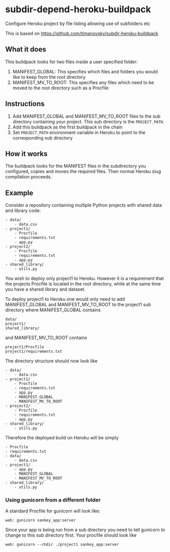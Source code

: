 # subdir-depend-heroku-buildpack
Configure Heroku project by file listing allowing use of subfolders etc

This is based on https://github.com/timanovsky/subdir-heroku-buildpack

## What it does

This buildpack looks for two files inside a user specified folder:
1. MANIFEST_GLOBAL: This specifies which files and folders you would like to keep from the root directory
2. MANIFEST_MV_TO_ROOT: This specifies any files which need to be moved to the root directory such as a Procfile

## Instructions

1. Add MANIFEST_GLOBAL and MANIFEST_MV_TO_ROOT files to the sub directory containing your project. This sub directory is the `PROJECT_PATH`.
2. Add this buildpack as the first buildpack in the chain
3. Set `PROJECT_PATH` environment variable in Heroku to point to the corresponding sub directory

## How it works

The buildpack looks for the MANIFEST files in the subdirectory you configured, copies and moves the required files. Then normal Heroku slug compilation proceeds.

## Example

Consider a repository containing multiple Python projects with shared data and library code:

    - data/
        - data.csv
    - project1/
        - Procfile
        - requirements.txt
        - app.py
    - project2/
        - Procfile
        - requirements.txt
        - app.py
    - shared_library/
        - utils.py

You wish to deploy only project1 to Heroku. However it is a requirement that the projects Procfile is located in the root directory, while at the same time you have a shared library and dataset.

To deploy project1 to Heroku one would only need to add MANIFEST_GLOBAL and MANIFEST_MV_TO_ROOT to the project1 sub directory where MANIFEST_GLOBAL contains

	data/
	project1/
	shared_library/

and MANIFEST_MV_TO_ROOT contains

	project1/Procfile
	project1/requirements.txt

The directory structure should now look like

    - data/
        - data.csv
    - project1/
        - Procfile
        - requirements.txt
        - app.py
        - MANIFEST_GLOBAL
        - MANIFEST_MV_TO_ROOT
    - project2/
        - Procfile
        - requirements.txt
        - app.py
    - shared_library/
        - utils.py

Therefore the deployed build on Heroku will be simply

	- Procfile
	- requirements.txt
	- data/
	    - data.csv
	- project1/
	    - app.py
	    - MANIFEST_GLOBAL
	    - MANIFEST_MV_TO_ROOT
	- shared_library/
	    - utils.py

### Using gunicorn from a different folder

A standard Procfile for gunicorn will look like:

	web: gunicorn sankey_app:server

Since your app is being run from a sub directory you need to tell gunicorn to change to this sub directory first. Your procfile should look like

	web: gunicorn --chdir ./project1 sankey_app:server

